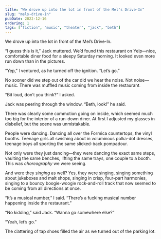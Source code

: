 ```yaml
---
title: "We drove up into the lot in front of the Mel's Drive-In"
slug: "mels-drive-in"
pubDate: 2022-12-16
ordering: 1
tags: ["fiction", "music", "theater", "jack", "beth"]
---
```


<span class="small-caps">We drove up into the lot</span> in front of the Mel’s Drive-In.

“I guess this is it,” Jack muttered. We’d found this restaurant on Yelp—nice, comfortable diner food for a sleepy Saturday morning. It looked even more run down than in the pictures.

“Yep,” I ventured, as he turned off the ignition. “Let’s go.”

No sooner did we step out of the car did we hear the noise. Not noise—music. There was muffled music coming from inside the restaurant.

“Bit loud, don’t you think?” I asked.

Jack was peering through the window. “Beth, look!” he said.

There was clearly some commotion going on inside, which seemed much too big for the interior of a run-down diner. At first I adjusted my glasses in disbelief, but the scene was unmistakable.

People were dancing. Dancing all over the Formica countertops, the vinyl booths. Teenage girls all swishing about in voluminous polka-dot dresses, teenage boys all sporting the same slicked-back pompadour.

Not only were they just dancing—they were dancing the exact same steps, vaulting the same benches, lifting the same trays, one couple to a booth. This was _choreography_ we were seeing.

And were they _singing_ as well? Yes, they were singing, singing something about jukeboxes and malt shops, singing in crisp, four-part harmonies, singing to a bouncy boogie-woogie rock-and-roll track that now seemed to be coming from all directions at once.

“It’s a musical number,” I said. “There’s a fucking musical number happening inside the restaurant.”

“No kidding,” said Jack. “Wanna go somewhere else?”

“Yeah, let’s go.”

The clattering of tap shoes filled the air as we turned out of the parking lot.	